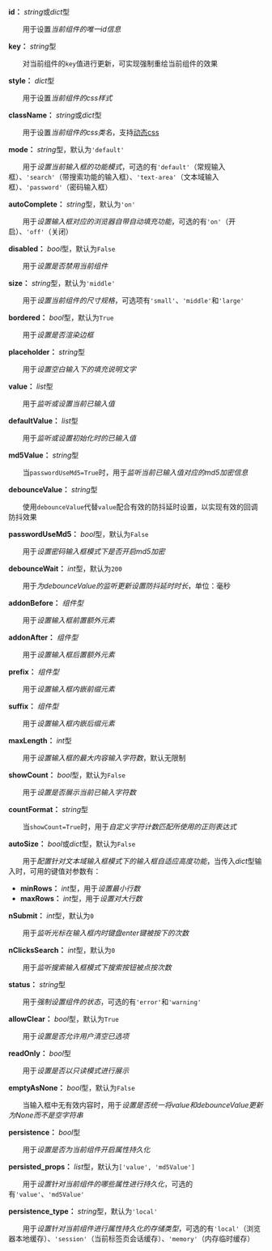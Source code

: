 **id：** *string*或*dict*型

　　用于设置*当前组件的唯一id信息*

**key：** *string*型

　　对当前组件的`key`值进行更新，可实现强制重绘当前组件的效果

**style：** *dict*型

　　用于设置*当前组件的css样式*

**className：** *string*或*dict*型

　　用于设置*当前组件的css类名*，支持[动态css](/advanced-classname)

**mode：** *string*型，默认为`'default'`

　　用于*设置当前输入框的功能模式*，可选的有`'default'`（常规输入框）、`'search'`（带搜索功能的输入框）、`'text-area'`（文本域输入框）、`'password'`（密码输入框）

**autoComplete：** *string*型，默认为`'on'`

　　用于*设置输入框对应的浏览器自带自动填充功能*，可选的有`'on'`（开启）、`'off'`（关闭）

**disabled：** *bool*型，默认为`False`

　　用于*设置是否禁用当前组件*

**size：** *string*型，默认为`'middle'`

　　用于*设置当前组件的尺寸规格*，可选项有`'small'`、`'middle'`和`'large'`

**bordered：** *bool*型，默认为`True`

　　用于*设置是否渲染边框*

**placeholder：** *string*型

　　用于*设置空白输入下的填充说明文字*

**value：** *list*型

　　用于*监听或设置当前已输入值*

**defaultValue：** *list*型

　　用于*监听或设置初始化时的已输入值*

**md5Value：** *string*型

　　当`passwordUseMd5=True`时，用于*监听当前已输入值对应的md5加密信息*

**debounceValue：** *string*型

　　使用`debounceValue`代替`value`配合有效的防抖延时设置，以实现有效的回调防抖效果

**passwordUseMd5：** *bool*型，默认为`False`

　　用于*设置密码输入框模式下是否开启md5加密*

**debounceWait：** *int*型，默认为`200`

　　用于*为debounceValue的监听更新设置防抖延时时长*，单位：毫秒

**addonBefore：** *组件型*

　　用于*设置输入框前置额外元素*

**addonAfter：** *组件型*

　　用于*设置输入框后置额外元素*

**prefix：** *组件型*

　　用于*设置输入框内嵌前缀元素*

**suffix：** *组件型*

　　用于*设置输入框内嵌后缀元素*

**maxLength：** *int*型

　　用于*设置输入框的最大内容输入字符数*，默认无限制

**showCount：** *bool*型，默认为`False`

　　用于*设置是否展示当前已输入字符数*

**countFormat：** *string*型

　　当`showCount=True`时，用于*自定义字符计数匹配所使用的正则表达式*

**autoSize：** *bool*或*dict*型，默认为`False`

　　用于*配置针对文本域输入框模式下的输入框自适应高度功能*，当传入*dict*型输入时，可用的键值对参数有：

- **minRows：** *int*型，用于*设置最小行数*
- **maxRows：** *int*型，用于*设置对大行数*

**nSubmit：** *int*型，默认为`0`

　　用于*监听光标在输入框内时键盘enter键被按下的次数*

**nClicksSearch：** *int*型，默认为`0`

　　用于*监听搜索输入框模式下搜索按钮被点按次数*

**status：** *string*型

　　用于*强制设置组件的状态*，可选的有`'error'`和`'warning'`

**allowClear：** *bool*型，默认为`True`

　　用于*设置是否允许用户清空已选项*

**readOnly：** *bool*型

　　用于*设置是否以只读模式进行展示*

**emptyAsNone：** *bool*型，默认为`False`

　　当输入框中无有效内容时，用于*设置是否统一将value和debounceValue更新为None而不是空字符串*

**persistence：** *bool*型

　　用于*设置是否为当前组件开启属性持久化*

**persisted_props：** *list*型，默认为`['value', 'md5Value']`

　　用于*设置针对当前组件的哪些属性进行持久化*，可选的有`'value'`、`'md5Value'`

**persistence_type：** *string*型，默认为`'local'`

　　用于*设置针对当前组件进行属性持久化的存储类型*，可选的有`'local'`（浏览器本地缓存）、`'session'`（当前标签页会话缓存）、`'memory'`（内存临时缓存）